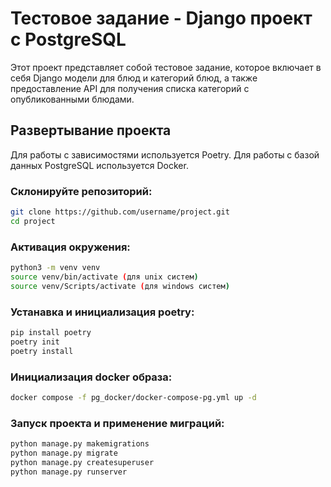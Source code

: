# Тестовое задание - Django проект с PostgreSQL

Этот проект представляет собой тестовое задание, которое включает в себя Django модели для блюд и категорий блюд, а также предоставление API для получения списка категорий с опубликованными блюдами.

## Развертывание проекта

Для работы с зависимостями используется Poetry. Для работы с базой данных PostgreSQL используется Docker.

### Склонируйте репозиторий:

```bash
git clone https://github.com/username/project.git
cd project
```

### Активация окружения:
```bash
python3 -m venv venv
source venv/bin/activate (для unix систем)
source venv/Scripts/activate (для windows систем)
```

### Устанавка и инициализация poetry:
```bash
pip install poetry
poetry init
poetry install
```

### Инициализация docker образа:
```bash
docker compose -f pg_docker/docker-compose-pg.yml up -d
```

### Запуск проекта и применение миграций:
```bash
python manage.py makemigrations
python manage.py migrate
python manage.py createsuperuser
python manage.py runserver
```
